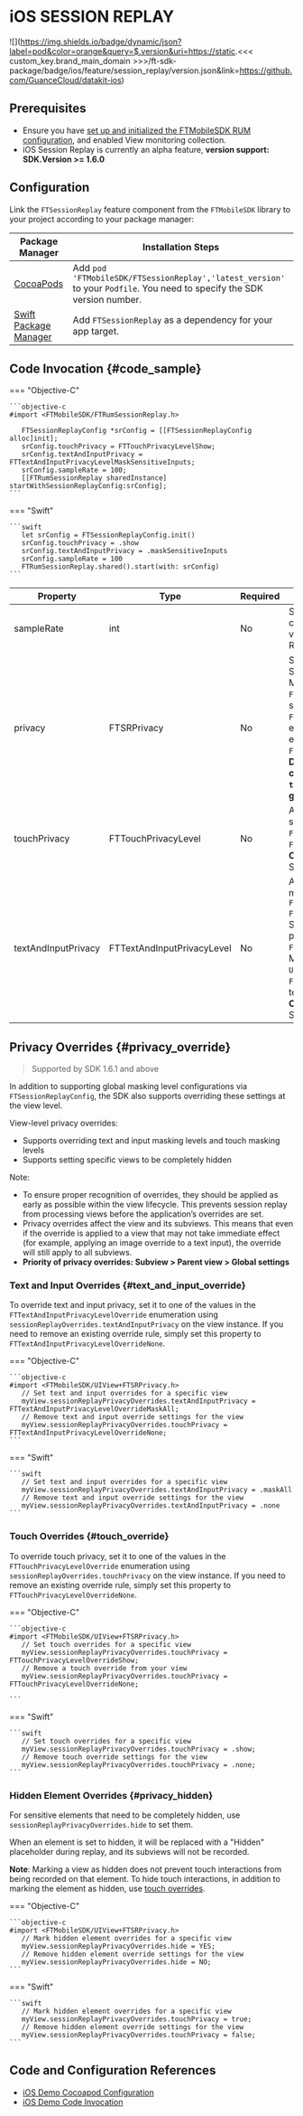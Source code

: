 # iOS SESSION REPLAY

![](https://img.shields.io/badge/dynamic/json?label=pod&color=orange&query=$.version&uri=https://static.<<< custom_key.brand_main_domain >>>/ft-sdk-package/badge/ios/feature/session_replay/version.json&link=https://github.com/GuanceCloud/datakit-ios) 

## Prerequisites
* Ensure you have [set up and initialized the FTMobileSDK RUM configuration](../../../ios/app-access.md), and enabled View monitoring collection.
* iOS Session Replay is currently an alpha feature, **version support: SDK.Version >= 1.6.0**

## Configuration

Link the `FTSessionReplay` feature component from the `FTMobileSDK` library to your project according to your package manager:

| Package Manager                                                     | Installation Steps                                                     |
| ------------------------------------------------------------ | ------------------------------------------------------------ |
| [CocoaPods](https://cocoapods.org/)                          | Add `pod 'FTMobileSDK/FTSessionReplay','latest_version'` to your `Podfile`. You need to specify the SDK version number. |
| [Swift Package Manager](https://www.swift.org/package-manager/) | Add `FTSessionReplay` as a dependency for your app target.            |

## Code Invocation {#code_sample}

=== "Objective-C"

    ```objective-c
    #import <FTMobileSDK/FTRumSessionReplay.h>
    
       FTSessionReplayConfig *srConfig = [[FTSessionReplayConfig alloc]init];
       srConfig.touchPrivacy = FTTouchPrivacyLevelShow;
       srConfig.textAndInputPrivacy = FTTextAndInputPrivacyLevelMaskSensitiveInputs;
       srConfig.sampleRate = 100;
       [[FTRumSessionReplay sharedInstance] startWithSessionReplayConfig:srConfig];
    ```

=== "Swift"

    ```swift
       let srConfig = FTSessionReplayConfig.init()
       srConfig.touchPrivacy = .show
       srConfig.textAndInputPrivacy = .maskSensitiveInputs
       srConfig.sampleRate = 100
       FTRumSessionReplay.shared().start(with: srConfig)
    ```



| Property                | Type                       | Required | Meaning                                                         |
| ------------------- | -------------------------- | ---- | ------------------------------------------------------------ |
| sampleRate          | int                        | No   | Sampling rate. Value range [0,100], 0 means no collection, 100 means full collection, default value is 100. This sampling rate is based on the RUM sampling rate. |
| privacy             | FTSRPrivacy                | No   | Set the privacy level for content masking in Session Replay. Default `FTSRPrivacyMask`.<br/>Masking processing: Text replaced with * or # <br>`FTSRPrivacyAllow`: Records all content except sensitive input controls, such as password inputs<br/>`FTSRPrivacyMaskUserInput`: Masks input elements. For example, `UITextField`, `UISwitch`, etc.<br/>`FTSRPrivacyMask`: Masks all content.<br>**Deprecated soon, can be used for compatibility, it's recommended to use `touchPrivacy` and `textAndInputPrivacy` for more granular privacy settings** |
| touchPrivacy        | FTTouchPrivacyLevel        | No   | Available privacy levels for touch masking in session replay. Default `FTTouchPrivacyLevelHide`.<br>`FTTouchPrivacyLevelShow`: Shows all user touches<br>`FTTouchPrivacyLevelHide`: Masks all user touches<br>**Overrides `privacy` settings after being set**<br>SDK 1.6.1 and above supports this parameter |
| textAndInputPrivacy | FTTextAndInputPrivacyLevel | No   | Available privacy levels for text and input masking in session replay. Default `FTTextAndInputPrivacyLevelMaskAll`<br>`FTTextAndInputPrivacyLevelMaskSensitiveInputs`: Shows all text except sensitive inputs, such as password inputs<br>`FTTextAndInputPrivacyLevelMaskAllInputs`: Masks all input fields, such as `UITextField`, `UISwitch`, `UISlider`, etc.<br>`FTTextAndInputPrivacyLevelMaskAll`: Masks all text and input<br>**Overrides `privacy` settings after being set**<br/>SDK 1.6.1 and above supports this parameter |

## Privacy Overrides {#privacy_override}

> Supported by SDK 1.6.1 and above

In addition to supporting global masking level configurations via `FTSessionReplayConfig`, the SDK also supports overriding these settings at the view level.

View-level privacy overrides:

* Supports overriding text and input masking levels and touch masking levels
* Supports setting specific views to be completely hidden

Note:

* To ensure proper recognition of overrides, they should be applied as early as possible within the view lifecycle. This prevents session replay from processing views before the application’s overrides are set.
* Privacy overrides affect the view and its subviews. This means that even if the override is applied to a view that may not take immediate effect (for example, applying an image override to a text input), the override will still apply to all subviews.
* **Priority of privacy overrides: Subview > Parent view > Global settings**

### Text and Input Overrides {#text_and_input_override}

To override text and input privacy, set it to one of the values in the `FTTextAndInputPrivacyLevelOverride` enumeration using `sessionReplayOverrides.textAndInputPrivacy` on the view instance. If you need to remove an existing override rule, simply set this property to `FTTextAndInputPrivacyLevelOverrideNone`.

=== "Objective-C"

    ```objective-c
    #import <FTMobileSDK/UIView+FTSRPrivacy.h>
       // Set text and input overrides for a specific view
       myView.sessionReplayPrivacyOverrides.textAndInputPrivacy = FTTextAndInputPrivacyLevelOverrideMaskAll;
       // Remove text and input override settings for the view
       myView.sessionReplayPrivacyOverrides.touchPrivacy = FTTextAndInputPrivacyLevelOverrideNone;
    ```

=== "Swift"

    ```swift 
       // Set text and input overrides for a specific view
       myView.sessionReplayPrivacyOverrides.textAndInputPrivacy = .maskAll
       // Remove text and input override settings for the view
       myView.sessionReplayPrivacyOverrides.textAndInputPrivacy = .none
    ```

### Touch Overrides {#touch_override}

To override touch privacy, set it to one of the values in the `FTTouchPrivacyLevelOverride` enumeration using `sessionReplayOverrides.touchPrivacy` on the view instance. If you need to remove an existing override rule, simply set this property to `FTTouchPrivacyLevelOverrideNone`.

=== "Objective-C"

    ```objective-c
    #import <FTMobileSDK/UIView+FTSRPrivacy.h>
       // Set touch overrides for a specific view
       myView.sessionReplayPrivacyOverrides.touchPrivacy = FTTouchPrivacyLevelOverrideShow;
       // Remove a touch override from your view
       myView.sessionReplayPrivacyOverrides.touchPrivacy = FTTouchPrivacyLevelOverrideNone;
    
    ```

=== "Swift"

    ```swift 
       // Set touch overrides for a specific view
       myView.sessionReplayPrivacyOverrides.touchPrivacy = .show;
       // Remove touch override settings for the view
       myView.sessionReplayPrivacyOverrides.touchPrivacy = .none;
    ```

### Hidden Element Overrides {#privacy_hidden}

For sensitive elements that need to be completely hidden, use `sessionReplayPrivacyOverrides.hide` to set them.

When an element is set to hidden, it will be replaced with a "Hidden" placeholder during replay, and its subviews will not be recorded.

**Note**: Marking a view as hidden does not prevent touch interactions from being recorded on that element. To hide touch interactions, in addition to marking the element as hidden, use [touch overrides](#touch_override).

=== "Objective-C"

    ```objective-c
    #import <FTMobileSDK/UIView+FTSRPrivacy.h>
       // Mark hidden element overrides for a specific view
       myView.sessionReplayPrivacyOverrides.hide = YES;
       // Remove hidden element override settings for the view
       myView.sessionReplayPrivacyOverrides.hide = NO;
    ```

=== "Swift"

    ```swift 
       // Mark hidden element overrides for a specific view
       myView.sessionReplayPrivacyOverrides.touchPrivacy = true;
       // Remove hidden element override settings for the view
       myView.sessionReplayPrivacyOverrides.touchPrivacy = false;
    ```

## Code and Configuration References

 * [iOS Demo Cocoapod Configuration](https://github.com/GuanceDemo/guance-app-demo/blob/session_replay/src/ios/demo/Podfile#L11)
 * [iOS Demo Code Invocation](https://github.com/GuanceDemo/guance-app-demo/blob/session_replay/src/ios/demo/GuanceDemo/AppDelegate.swift#L69)